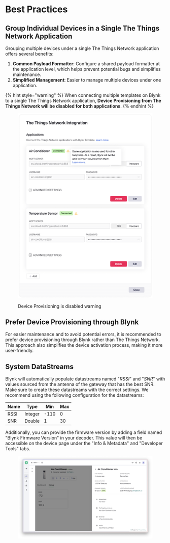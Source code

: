 # Best Practices

## Group Individual Devices in a Single The Things Network Application

Grouping multiple devices under a single The Things Network application offers several benefits:

1. **Common Payload Formatter**: Configure a shared payload formatter at the application level, which helps prevent potential bugs and simplifies maintenance.
2. **Simplified Management**: Easier to manage multiple devices under one application.

{% hint style="warning" %}
When connecting multiple templates on Blynk to a single The Things Network application, **Device Provisioning from The Things Network will be disabled for both applications**.
{% endhint %}

<figure><img src="../../.gitbook/assets/the-things-network-device-onboarding-warning (1).png" alt="" width="563"><figcaption><p>Device Provisioning is disabled warning</p></figcaption></figure>

## Prefer Device Provisioning through Blynk

For easier maintenance and to avoid potential errors, it is recommended to prefer device provisioning through Blynk rather than The Things Network. This approach also simplifies the device activation process, making it more user-friendly.

## System DataStreams

Blynk will automatically populate datastreams named "_RSSI_" and "_SNR_" with values sourced from the antenna of the gateway that has the best SNR. Make sure to create these datastreams with the correct settings. We recommend using the following configuration for the datastreams:

<table><thead><tr><th>Name</th><th>Type</th><th data-type="number">Min</th><th data-type="number">Max</th></tr></thead><tbody><tr><td>RSSI</td><td>Integer</td><td>-110</td><td>0</td></tr><tr><td>SNR</td><td>Double</td><td>1</td><td>30</td></tr></tbody></table>

Additionally, you can provide the firmware version by adding a field named "Blynk Firmware Version" in your decoder. This value will then be accessible on the device page under the "Info & Metadata" and "Developer Tools" tabs.

<figure><img src="../../.gitbook/assets/Снимок экрана 2024-08-20 в 13.44.17.png" alt=""><figcaption></figcaption></figure>
